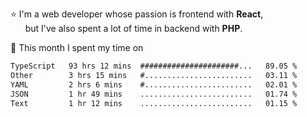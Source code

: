 ⭐ I'm a web developer whose passion is frontend with <b>React</b>,<br/>
&nbsp; &nbsp; &nbsp; but I've also spent a lot of time in backend with <b>PHP</b>.

📅 This month I spent my time on

<!--START_SECTION:waka-->

```txt
TypeScript   93 hrs 12 mins  ######################...   89.05 %
Other        3 hrs 15 mins   #........................   03.11 %
YAML         2 hrs 6 mins    #........................   02.01 %
JSON         1 hr 49 mins    .........................   01.74 %
Text         1 hr 12 mins    .........................   01.15 %
```

<!--END_SECTION:waka-->

